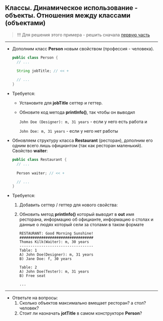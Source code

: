 ## Классы. Динамическое использование - объекты. Отношения между классами (объектами)


> !!! Для решения этого примера - решить сначала [первую часть](./RESTAURANT.CL.DYN.ru.md)

---

* Дополним класс **Person** новым свойством (профессия - человека).
 
  ```java
  public class Person {
    // ...
    
    String jobTitle; // << + 

    // ...
  }
  ``` 
* Требуется:    
    - Установите для **jobTitle** сеттер и геттер.
    - Обновите код метода **printInfo()**, так чтобы он выводил
       
       ```John Doe (Designer): m, 31 years```   - если у него есть работа и

       ```John Doe: m, 31 years```   - если у него нет работы

 
* Обновляем структуру класса **Restaurant** (ресторан), дополним его одним всего лишь официантом (так как ресторан маленький). Свойство **waiter**:

 
  ```java
  public class Restaurant {
    // ...
    
    Person waiter; // << + 

    // ...  
  }
  ```  
  
* Требуется:
  1. Добавить сеттер / геттер для нового свойства:
  2. Обновить метод **printInfo()** который выводит в **out** имя ресторана, информацию об официанте, информацию о столах и данные о людях который сели за столами в таком формате
    
     ```
     RESTAURANT: Good Morning Sunshine!
     ##################################
     Thomas Kilk(Waiter): m, 30 years
     ----------------------------------
     Table: 1
     A) John Doe(Designer): m, 31 years
     B) Jane Doe: f, 30 years

     Table: 2
     A) John Doe(Tester): m, 31 years
     B) Free seat

     ...
     ``` 

--- 

* Ответьте на вопросы: 
  1. Сколько объектов максимально вмещает ресторан? а стол? человек? 
  2. Стоит ли назначать **jotTitle** в самом конструкторе **Person**?